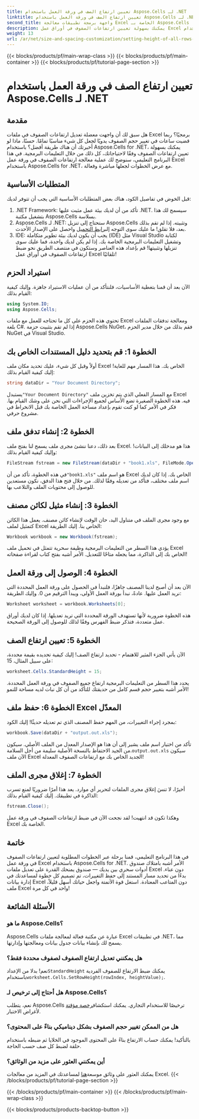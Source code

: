 ```yaml
---
title: تعيين ارتفاع الصف في ورقة العمل باستخدام Aspose.Cells لـ .NET
linktitle: تعيين ارتفاع الصف في ورقة العمل باستخدام Aspose.Cells لـ .NET
second_title: واجهة برمجة تطبيقات معالجة Excel الخاصة بـ Aspose.Cells .NET
description: يمكنك بسهولة تعيين ارتفاعات الصفوف في أوراق عمل Excel باستخدام Aspose.Cells for .NET. اتبع دليلنا الشامل للحصول على تعليمات خطوة بخطوة.
weight: 13
url: /ar/net/size-and-spacing-customization/setting-height-of-all-rows-in-worksheet/
---
```


{{< blocks/products/pf/main-wrap-class >}}
{{< blocks/products/pf/main-container >}}
{{< blocks/products/pf/tutorial-page-section >}}

# تعيين ارتفاع الصف في ورقة العمل باستخدام Aspose.Cells لـ .NET

## مقدمة
هل سبق لك أن واجهت معضلة تعديل ارتفاعات الصفوف في ملفات Excel برمجيًا؟ ربما قضيت ساعات في تغيير حجم الصفوف يدويًا لجعل كل شيء مناسبًا تمامًا. حسنًا، ماذا لو أخبرتك أن هناك طريقة أفضل؟ باستخدام Aspose.Cells for .NET، يمكنك بسهولة تعيين ارتفاعات الصفوف وفقًا لاحتياجاتك، كل ذلك من خلال التعليمات البرمجية. في هذا البرنامج التعليمي، سنوضح لك عملية معالجة ارتفاعات الصفوف في ورقة عمل Excel باستخدام Aspose.Cells for .NET، مع عرض الخطوات لجعلها مباشرة وفعالة.
## المتطلبات الأساسية
قبل الخوض في تفاصيل الكود، هناك بعض المتطلبات الأساسية التي يجب أن تتوفر لديك:
1. .NET Framework: تأكد من أن لديك بيئة عمل مثبت عليها .NET. سيسمح لك هذا بتشغيل مكتبة Aspose.Cells بسلاسة.
2.  Aspose.Cells لـ .NET: ستحتاج إلى تنزيل Aspose.Cells وتثبيته. إذا لم تقم بذلك بعد، فلا تقلق! ما عليك سوى التوجه إلى[رابط التحميل](https://releases.aspose.com/cells/net/) واحصل على الإصدار الأحدث.
3. IDE: يجب أن يكون لديك بيئة تطوير متكاملة (IDE) مثل Visual Studio لكتابة وتشغيل التعليمات البرمجية الخاصة بك. إذا لم يكن لديك واحدة، فما عليك سوى تنزيلها وتثبيتها!
قم بإعداد هذه العناصر وستكون في منتصف الطريق نحو ضبط ارتفاعات الصفوف في أوراق عمل Excel تلقائيًا!
## استيراد الحزم
الآن بعد أن قمنا بتغطية الأساسيات، فلنتأكد من أن عمليات الاستيراد جاهزة. وإليك كيفية القيام بذلك:
```csharp
using System.IO;
using Aspose.Cells;
```
تحتوي هذه الحزم على كل ما تحتاجه للعمل مع ملفات Excel ومعالجة تدفقات الملفات بلغة C#. إذا لم تقم بتثبيت حزمة Aspose.Cells NuGet، فقم بذلك من خلال مدير الحزم NuGet في Visual Studio.
## الخطوة 1: قم بتحديد دليل المستندات الخاص بك
أولاً وقبل كل شيء، عليك تحديد مكان ملف Excel الخاص بك. هذا المسار مهم للغاية! إليك كيفية القيام بذلك:
```csharp
string dataDir = "Your Document Directory";
```
 يستبدل`"Your Document Directory"` مع المسار الفعلي الذي يتم تخزين ملف Excel فيه. هذه الخطوة الصغيرة تضع الأساس لجميع الإجراءات التي نحن على وشك القيام بها. فكر في الأمر كما لو كنت تقوم بإعداد مساحة العمل الخاصة بك قبل الانخراط في مشروع حرفي.
## الخطوة 2: إنشاء تدفق ملف
بعد ذلك، دعنا ننشئ مجرى ملف يسمح لنا بفتح ملف Excel. هذا هو مدخلك إلى البيانات! وإليك كيفية القيام بذلك:
```csharp
FileStream fstream = new FileStream(dataDir + "book1.xls", FileMode.Open);
```
 في هذه الخطوة، تأكد من أن`"book1.xls"` هو اسم ملف Excel الخاص بك. إذا كان لديك اسم ملف مختلف، فتأكد من تعديله وفقًا لذلك. من خلال فتح هذا الدفق، نكون مستعدين للوصول إلى محتويات الملف والتلاعب بها.
## الخطوة 3: إنشاء مثيل لكائن مصنف
مع وجود مجرى الملف في متناول اليد، حان الوقت لإنشاء كائن مصنف. يعمل هذا الكائن كتمثيل لملف Excel الخاص بنا. إليك الطريقة:
```csharp
Workbook workbook = new Workbook(fstream);
```
يؤدي هذا السطر من التعليمات البرمجية وظيفة سحرية تتمثل في تحميل ملف Excel الخاص بك إلى الذاكرة، مما يجعله متاحًا للتعديل. الأمر أشبه بفتح كتاب لقراءة صفحاته!
## الخطوة 4: الوصول إلى ورقة العمل
الآن بعد أن أصبح لدينا المصنف جاهزًا، فلنبدأ في الحصول على ورقة العمل المحددة التي نريد العمل عليها. عادةً، نبدأ بورقة العمل الأولى، ويبدأ الترقيم من 0. وإليك الطريقة:
```csharp
Worksheet worksheet = workbook.Worksheets[0];
```
هذه الخطوة ضرورية لأنها تستهدف الورقة المحددة التي تريد تعديلها. إذا كان لديك أوراق عمل متعددة، فتذكر ضبط الفهرس وفقًا لذلك للوصول إلى الورقة الصحيحة.
## الخطوة 5: تعيين ارتفاع الصف
الآن يأتي الجزء المثير للاهتمام - تحديد ارتفاع الصف! إليك كيفية تحديده بقيمة محددة، على سبيل المثال، 15:
```csharp
worksheet.Cells.StandardHeight = 15;
```
يحدد هذا السطر من التعليمات البرمجية ارتفاع جميع الصفوف في ورقة العمل المحددة. الأمر أشبه بتغيير حجم قسم كامل من حديقتك للتأكد من أن كل نبات لديه مساحة للنمو!
## الخطوة 6: حفظ ملف Excel المعدّل
بمجرد إجراء التغييرات، من المهم حفظ المصنف الذي تم تعديله حديثًا! إليك الكود:
```csharp
workbook.Save(dataDir + "output.out.xls");
```
 تأكد من اختيار اسم ملف يشير إلى أن هذا هو الإصدار المعدل من الملف الأصلي. سيكون من الجيد الاحتفاظ بالنسخة الأصلية سليمة من أجل السلامة.`output.out.xls` سيكون الآن ملف Excel الجديد الخاص بك مع ارتفاعات الصفوف المعدلة!
## الخطوة 7: إغلاق مجرى الملف
أخيرًا، لا تنسَ إغلاق مجرى الملفات لتحرير أي موارد. يعد هذا أمرًا ضروريًا لمنع تسرب الذاكرة في تطبيقك. إليك كيفية القيام بذلك:
```csharp
fstream.Close();
```
وهكذا تكون قد انتهيت! لقد نجحت الآن في ضبط ارتفاعات الصفوف في ورقة عمل Excel الخاصة بك.
## خاتمة
في هذا البرنامج التعليمي، قمنا برحلة عبر الخطوات المطلوبة لتعيين ارتفاعات الصفوف في ورقة عمل Excel باستخدام Aspose.Cells for .NET. الأمر أشبه بامتلاك صندوق أدوات سحري بين يديك — صندوق يمنحك القدرة على تعديل ملفات Excel دون عناء. بدءًا من تحديد مسار المستند إلى حفظ التغييرات، تم تصميم كل خطوة لمساعدتك في إدارة بيانات Excel دون المتاعب المعتادة. استغل قوة الأتمتة واجعل حياتك أسهل قليلاً، ملف Excel واحد في كل مرة!
## الأسئلة الشائعة
### ما هو Aspose.Cells؟
Aspose.Cells عبارة عن مكتبة فعالة لمعالجة ملفات Excel في تطبيقات .NET، مما يسمح لك بإنشاء بيانات جدول بيانات ومعالجتها وإدارتها.
### هل يمكنني تعديل ارتفاع الصفوف لصفوف محددة فقط؟
 نعم! بدلا من الإعداد`StandardHeight` يمكنك ضبط الارتفاع للصفوف الفردية باستخدام`worksheet.Cells.SetRowHeight(rowIndex, heightValue);`.
### هل أحتاج إلى ترخيص لـ Aspose.Cells؟
 نعم، يتطلب Aspose.Cells ترخيصًا للاستخدام التجاري. يمكنك استكشاف[رخصة مؤقتة](https://purchase.aspose.com/temporary-license/) لأغراض الاختبار.
### هل من الممكن تغيير حجم الصفوف بشكل ديناميكي بناءً على المحتوى؟
بالتأكيد! يمكنك حساب الارتفاع بناءً على المحتوى الموجود في الخلايا ثم ضبطه باستخدام حلقة لضبط كل صف حسب الحاجة.
### أين يمكنني العثور على مزيد من الوثائق؟
 يمكنك العثور على وثائق موسعة[هنا](https://reference.aspose.com/cells/net/) لمساعدتك في المزيد من معالجات Excel.
{{< /blocks/products/pf/tutorial-page-section >}}

{{< /blocks/products/pf/main-container >}}
{{< /blocks/products/pf/main-wrap-class >}}

{{< blocks/products/products-backtop-button >}}
